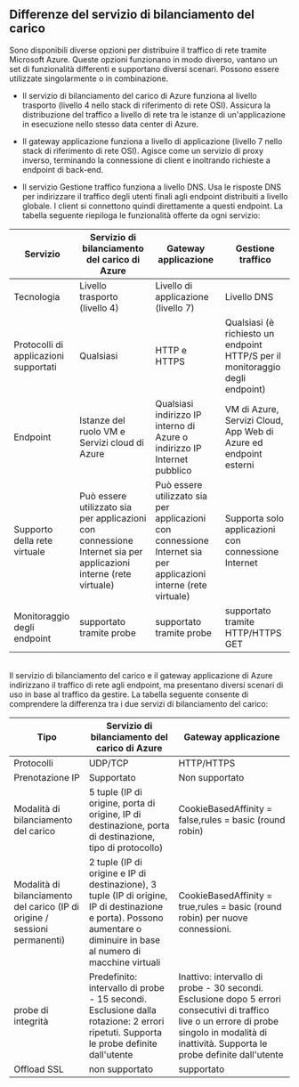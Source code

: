 ## Differenze del servizio di bilanciamento del carico

Sono disponibili diverse opzioni per distribuire il traffico di rete tramite Microsoft Azure. Queste opzioni funzionano in modo diverso, vantano un set di funzionalità differenti e supportano diversi scenari. Possono essere utilizzate singolarmente o in combinazione.

- Il servizio di bilanciamento del carico di Azure funziona al livello trasporto (livello 4 nello stack di riferimento di rete OSI). Assicura la distribuzione del traffico a livello di rete tra le istanze di un'applicazione in esecuzione nello stesso data center di Azure.

- Il gateway applicazione funziona a livello di applicazione (livello 7 nello stack di riferimento di rete OSI). Agisce come un servizio di proxy inverso, terminando la connessione di client e inoltrando richieste a endpoint di back-end.

- 	Il servizio Gestione traffico funziona a livello DNS. Usa le risposte DNS per indirizzare il traffico degli utenti finali agli endpoint distribuiti a livello globale. I client si connettono quindi direttamente a questi endpoint. La tabella seguente riepiloga le funzionalità offerte da ogni servizio:

| Servizio | Servizio di bilanciamento del carico di Azure | Gateway applicazione | Gestione traffico |
|---|---|---|---|
|Tecnologia| Livello trasporto (livello 4) | Livello di applicazione (livello 7) | Livello DNS |
| Protocolli di applicazioni supportati |	Qualsiasi | HTTP e HTTPS | 	Qualsiasi (è richiesto un endpoint HTTP/S per il monitoraggio degli endpoint) |
| Endpoint | Istanze del ruolo VM e Servizi cloud di Azure | Qualsiasi indirizzo IP interno di Azure o indirizzo IP Internet pubblico | VM di Azure, Servizi Cloud, App Web di Azure ed endpoint esterni |
| Supporto della rete virtuale | Può essere utilizzato sia per applicazioni con connessione Internet sia per applicazioni interne (rete virtuale) | Può essere utilizzato sia per applicazioni con connessione Internet sia per applicazioni interne (rete virtuale) |	Supporta solo applicazioni con connessione Internet |
Monitoraggio degli endpoint | supportato tramite probe | supportato tramite probe | supportato tramite HTTP/HTTPS GET | 
<BR> Il servizio di bilanciamento del carico e il gateway applicazione di Azure indirizzano il traffico di rete agli endpoint, ma presentano diversi scenari di uso in base al traffico da gestire. La tabella seguente consente di comprendere la differenza tra i due servizi di bilanciamento del carico:


| Tipo | Servizio di bilanciamento del carico di Azure | Gateway applicazione |
|---|---|---|
| Protocolli | UDP/TCP | HTTP/HTTPS |
| Prenotazione IP | Supportato | Non supportato | 
| Modalità di bilanciamento del carico | 5 tuple (IP di origine, porta di origine, IP di destinazione, porta di destinazione, tipo di protocollo) | CookieBasedAffinity = false,rules = basic (round robin) | 
| Modalità di bilanciamento del carico (IP di origine / sessioni permanenti) | 2 tuple (IP di origine e IP di destinazione), 3 tuple (IP di origine, IP di destinazione e porta). Possono aumentare o diminuire in base al numero di macchine virtuali | CookieBasedAffinity = true,rules = basic (round robin) per nuove connessioni. |
| probe di integrità | Predefinito: intervallo di probe - 15 secondi. Esclusione dalla rotazione: 2 errori ripetuti. Supporta le probe definite dall'utente | Inattivo: intervallo di probe - 30 secondi. Esclusione dopo 5 errori consecutivi di traffico live o un errore di probe singolo in modalità di inattività. Supporta le probe definite dall'utente | 
| Offload SSL | non supportato | supportato | 


  

<!---HONumber=AcomDC_0713_2016-->
